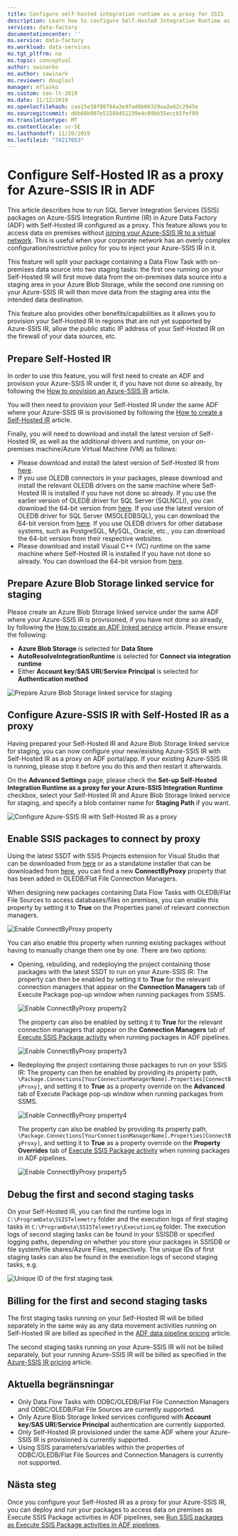 ```yaml
---
title: Configure self-hosted integration runtime as a proxy for SSIS
description: Learn how to configure Self-Hosted Integration Runtime as a proxy for Azure-SSIS Integration Runtime.
services: data-factory
documentationcenter: ''
ms.service: data-factory
ms.workload: data-services
ms.tgt_pltfrm: na
ms.topic: conceptual
author: swinarko
ms.author: sawinark
ms.reviewer: douglasl
manager: mflasko
ms.custom: seo-lt-2019
ms.date: 11/12/2019
ms.openlocfilehash: cae15e38f98794a3e97ad0b06329aa2e62c2945e
ms.sourcegitcommit: d6b68b907e5158b451239e4c09bb55eccb5fef89
ms.translationtype: MT
ms.contentlocale: sv-SE
ms.lasthandoff: 11/20/2019
ms.locfileid: "74217653"
---
```

# <a name="configure-self-hosted-ir-as-a-proxy-for-azure-ssis-ir-in-adf"></a>Configure Self-Hosted IR as a proxy for Azure-SSIS IR in ADF

This article describes how to run SQL Server Integration Services (SSIS) packages on Azure-SSIS Integration Runtime (IR) in Azure Data Factory (ADF) with Self-Hosted IR configured as a proxy.  This feature allows you to access data on premises without [joining your Azure-SSIS IR to a virtual network](https://docs.microsoft.com/azure/data-factory/join-azure-ssis-integration-runtime-virtual-network).  This is useful when your corporate network has an overly complex configuration/restrictive policy for you to inject your Azure-SSIS IR in it.

This feature will split your package containing a Data Flow Task with on-premises data source into two staging tasks: the first one running on your Self-Hosted IR will first move data from the on-premises data source into a staging area in your Azure Blob Storage, while the second one running on your Azure-SSIS IR will then move data from the staging area into the intended data destination.

This feature also provides other benefits/capabilities as it allows you to provision your Self-Hosted IR in regions that are not yet supported by Azure-SSIS IR, allow the public static IP address of your Self-Hosted IR on the firewall of your data sources, etc.

## <a name="prepare-self-hosted-ir"></a>Prepare Self-Hosted IR
In order to use this feature, you will first need to create an ADF and provision your Azure-SSIS IR under it, if you have not done so already, by following the [How to provision an Azure-SSIS IR](https://docs.microsoft.com/azure/data-factory/tutorial-deploy-ssis-packages-azure) article.

You will then need to provision your Self-Hosted IR under the same ADF where your Azure-SSIS IR is provisioned by following the [How to create a Self-Hosted IR](https://docs.microsoft.com/azure/data-factory/create-self-hosted-integration-runtime) article.

Finally, you will need to download and install the latest version of Self-Hosted IR, as well as the additional drivers and runtime, on your on-premises machine/Azure Virtual Machine (VM) as follows:
- Please download and install the latest version of Self-Hosted IR from [here](https://www.microsoft.com/download/details.aspx?id=39717).
- If you use OLEDB connectors in your packages, please download and install the relevant OLEDB drivers on the same machine where Self-Hosted IR is installed if you have not done so already.  If you use the earlier version of OLEDB driver for SQL Server (SQLNCLI), you can download the 64-bit version from [here](https://www.microsoft.com/download/details.aspx?id=50402).  If you use the latest version of OLEDB driver for SQL Server (MSOLEDBSQL), you can download the 64-bit version from [here](https://www.microsoft.com/download/details.aspx?id=56730).  If you use OLEDB drivers for other database systems, such as PostgreSQL, MySQL, Oracle, etc., you can download the 64-bit version from their respective websites.
- Please download and install Visual C++ (VC) runtime on the same machine where Self-Hosted IR is installed if you have not done so already.  You can download the 64-bit version from [here](https://www.microsoft.com/download/details.aspx?id=40784).

## <a name="prepare-azure-blob-storage-linked-service-for-staging"></a>Prepare Azure Blob Storage linked service for staging
Please create an Azure Blob Storage linked service under the same ADF where your Azure-SSIS IR is provisioned, if you have not done so already, by following the [How to create an ADF linked service](https://docs.microsoft.com/azure/data-factory/quickstart-create-data-factory-portal#create-a-linked-service) article.  Please ensure the following:
- **Azure Blob Storage** is selected for **Data Store**
- **AutoResolveIntegrationRuntime** is selected for **Connect via integration runtime**
- Either **Account key**/**SAS URI**/**Service Principal** is selected for **Authentication method**

![Prepare Azure Blob Storage linked service for staging](media/self-hosted-integration-runtime-proxy-ssis/shir-azure-blob-storage-linked-service.png)

## <a name="configure-azure-ssis-ir-with-self-hosted-ir-as-a-proxy"></a>Configure Azure-SSIS IR with Self-Hosted IR as a proxy
Having prepared your Self-Hosted IR and Azure Blob Storage linked service for staging, you can now configure your new/existing Azure-SSIS IR with Self-Hosted IR as a proxy on ADF portal/app.  If your existing Azure-SSIS IR is running, please stop it before you do this and then restart it afterwards.

On the **Advanced Settings** page, please check the **Set-up Self-Hosted Integration Runtime as a proxy for your Azure-SSIS Integration Runtime** checkbox, select your Self-Hosted IR and Azure Blob Storage linked service for staging, and specify a blob container name for **Staging Path** if you want.

![Configure Azure-SSIS IR with Self-Hosted IR as a proxy](media/self-hosted-integration-runtime-proxy-ssis/shir-advanced-settings-ssisir.png)

## <a name="enable-ssis-packages-to-connect-by-proxy"></a>Enable SSIS packages to connect by proxy
Using the latest SSDT with SSIS Projects extension for Visual Studio that can be downloaded from [here](https://marketplace.visualstudio.com/items?itemName=SSIS.SqlServerIntegrationServicesProjects) or as a standalone installer that can be downloaded from [here](https://docs.microsoft.com/sql/ssdt/download-sql-server-data-tools-ssdt?view=sql-server-2017#ssdt-for-vs-2017-standalone-installer), you can find a new **ConnectByProxy** property that has been added in OLEDB/Flat File Connection Managers.  

When designing new packages containing Data Flow Tasks with OLEDB/Flat File Sources to access databases/files on premises, you can enable this property by setting it to **True** on the Properties panel of relevant connection managers.

![Enable ConnectByProxy property](media/self-hosted-integration-runtime-proxy-ssis/shir-connection-manager-properties.png)

You can also enable this property when running existing packages without having to manually change them one by one.  There are two options:
- Opening, rebuilding, and redeploying the project containing those packages with the latest SSDT to run on your Azure-SSIS IR: The property can then be enabled by setting it to **True** for the relevant connection managers that appear on the **Connection Managers** tab of Execute Package pop-up window when running packages from SSMS.

  ![Enable ConnectByProxy property2](media/self-hosted-integration-runtime-proxy-ssis/shir-connection-managers-tab-ssms.png)

  The property can also be enabled by setting it to **True** for the relevant connection managers that appear on the **Connection Managers** tab of [Execute SSIS Package activity](https://docs.microsoft.com/azure/data-factory/how-to-invoke-ssis-package-ssis-activity) when running packages in ADF pipelines.
  
  ![Enable ConnectByProxy property3](media/self-hosted-integration-runtime-proxy-ssis/shir-connection-managers-tab-ssis-activity.png)

- Redeploying the project containing those packages to run on your SSIS IR: The property can then be enabled by providing its property path, `\Package.Connections[YourConnectionManagerName].Properties[ConnectByProxy]`, and setting it to **True** as a property override on the **Advanced** tab of Execute Package pop-up window when running packages from SSMS.

  ![Enable ConnectByProxy property4](media/self-hosted-integration-runtime-proxy-ssis/shir-advanced-tab-ssms.png)

  The property can also be enabled by providing its property path, `\Package.Connections[YourConnectionManagerName].Properties[ConnectByProxy]`, and setting it to **True** as a property override on the **Property Overrides** tab of [Execute SSIS Package activity](https://docs.microsoft.com/azure/data-factory/how-to-invoke-ssis-package-ssis-activity) when running packages in ADF pipelines.
  
  ![Enable ConnectByProxy property5](media/self-hosted-integration-runtime-proxy-ssis/shir-property-overrides-tab-ssis-activity.png)

## <a name="debug-the-first-and-second-staging-tasks"></a>Debug the first and second staging tasks
On your Self-Hosted IR, you can find the runtime logs in `C:\ProgramData\SSISTelemetry` folder and the execution logs of first staging tasks in `C:\ProgramData\SSISTelemetry\ExecutionLog` folder.  The execution logs of second staging tasks can be found in your SSISDB or specified logging paths, depending on whether you store your packages in SSISDB or file system/file shares/Azure Files, respectively.  The unique IDs of first staging tasks can also be found in the execution logs of second staging tasks, e.g. 

![Unique ID of the first staging task](media/self-hosted-integration-runtime-proxy-ssis/shir-first-staging-task-guid.png)

## <a name="billing-for-the-first-and-second-staging-tasks"></a>Billing for the first and second staging tasks
The first staging tasks running on your Self-Hosted IR will be billed separately in the same way as any data movement activities running on Self-Hosted IR are billed as specified in the [ADF data pipeline pricing](https://azure.microsoft.com/pricing/details/data-factory/data-pipeline/) article.

The second staging tasks running on your Azure-SSIS IR will not be billed separately, but your running Azure-SSIS IR will be billed as specified in the [Azure-SSIS IR pricing](https://azure.microsoft.com/pricing/details/data-factory/ssis/) article.

## <a name="current-limitations"></a>Aktuella begränsningar

- Only Data Flow Tasks with ODBC/OLEDB/Flat File Connection Managers and ODBC/OLEDB/Flat File Sources are currently supported. 
- Only Azure Blob Storage linked services configured with **Account key**/**SAS URI**/**Service Principal** authentication are currently supported.
- Only Self-Hosted IR provisioned under the same ADF where your Azure-SSIS IR is provisioned is currently supported.
- Using SSIS parameters/variables within the properties of ODBC/OLEDB/Flat File Sources and Connection Managers is currently not supported.

## <a name="next-steps"></a>Nästa steg
Once you configure your Self-Hosted IR as a proxy for your Azure-SSIS IR, you can deploy and run your packages to access data on premises as Execute SSIS Package activities in ADF pipelines, see [Run SSIS packages as Execute SSIS Package activities in ADF pipelines](https://docs.microsoft.com/azure/data-factory/how-to-invoke-ssis-package-ssis-activity).
